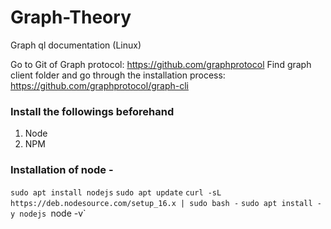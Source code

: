 # Graph-Theory
Graph ql documentation (Linux)

Go to Git of Graph protocol: https://github.com/graphprotocol Find graph client folder and go through the installation process: https://github.com/graphprotocol/graph-cli

### Install the followings beforehand
1. Node
2. NPM

### Installation of node - 
`sudo apt install nodejs`
`sudo apt update`
`curl -sL https://deb.nodesource.com/setup_16.x | sudo bash -`
`sudo apt install -y nodejs
`node -v`
